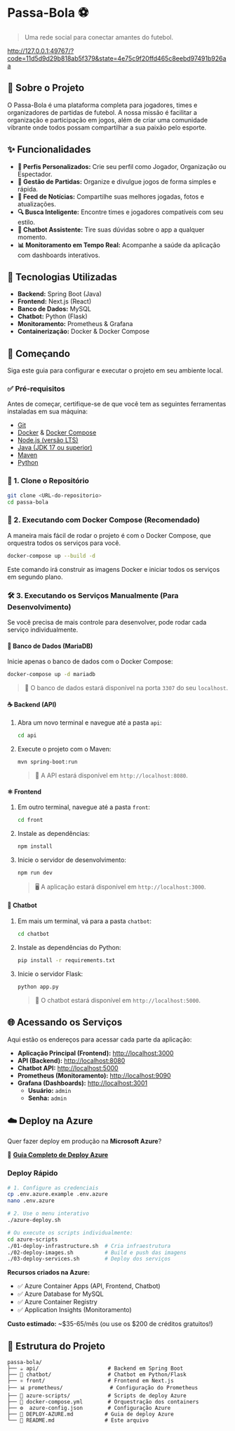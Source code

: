 # Passa-Bola ⚽

> Uma rede social para conectar amantes do futebol.

http://127.0.0.1:49767/?code=11d5d9d29b818ab5f379&state=4e75c9f20ffd465c8eebd97491b926aa

## 🌟 Sobre o Projeto

O Passa-Bola é uma plataforma completa para jogadores, times e organizadores de partidas de futebol. A nossa missão é facilitar a organização e participação em jogos, além de criar uma comunidade vibrante onde todos possam compartilhar a sua paixão pelo esporte.

## ✨ Funcionalidades

- **👤 Perfis Personalizados:** Crie seu perfil como Jogador, Organização ou Espectador.
- **📅 Gestão de Partidas:** Organize e divulgue jogos de forma simples e rápida.
- **📰 Feed de Notícias:** Compartilhe suas melhores jogadas, fotos e atualizações.
- **🔍 Busca Inteligente:** Encontre times e jogadores compatíveis com seu estilo.
- **🤖 Chatbot Assistente:** Tire suas dúvidas sobre o app a qualquer momento.
- **📊 Monitoramento em Tempo Real:** Acompanhe a saúde da aplicação com dashboards interativos.

## 🚀 Tecnologias Utilizadas

- **Backend:** Spring Boot (Java)
- **Frontend:** Next.js (React)
- **Banco de Dados:** MySQL
- **Chatbot:** Python (Flask)
- **Monitoramento:** Prometheus & Grafana
- **Containerização:** Docker & Docker Compose

## 🏁 Começando

Siga este guia para configurar e executar o projeto em seu ambiente local.

### ✅ Pré-requisitos

Antes de começar, certifique-se de que você tem as seguintes ferramentas instaladas em sua máquina:

- [Git](https://git-scm.com/)
- [Docker](https://www.docker.com/products/docker-desktop/) & [Docker Compose](https://docs.docker.com/compose/install/)
- [Node.js (versão LTS)](https://nodejs.org/)
- [Java (JDK 17 ou superior)](https://www.oracle.com/java/technologies/downloads/)
- [Maven](https://maven.apache.org/download.cgi)
- [Python](https://www.python.org/downloads/)

### 📂 1. Clone o Repositório

```bash
git clone <URL-do-repositorio>
cd passa-bola
```

### 🐳 2. Executando com Docker Compose (Recomendado)

A maneira mais fácil de rodar o projeto é com o Docker Compose, que orquestra todos os serviços para você.

```bash
docker-compose up --build -d
```

Este comando irá construir as imagens Docker e iniciar todos os serviços em segundo plano.

### 🛠️ 3. Executando os Serviços Manualmente (Para Desenvolvimento)

Se você precisa de mais controle para desenvolver, pode rodar cada serviço individualmente.

#### 🐘 Banco de Dados (MariaDB)

Inicie apenas o banco de dados com o Docker Compose:

```bash
docker-compose up -d mariadb
```

> 🔑 O banco de dados estará disponível na porta `3307` do seu `localhost`.

#### ☕ Backend (API)

1.  Abra um novo terminal e navegue até a pasta `api`:
    ```bash
    cd api
    ```
2.  Execute o projeto com o Maven:
    ```bash
    mvn spring-boot:run
    ```
    > 🚀 A API estará disponível em `http://localhost:8080`.

#### ⚛️ Frontend

1.  Em outro terminal, navegue até a pasta `front`:
    ```bash
    cd front
    ```
2.  Instale as dependências:
    ```bash
    npm install
    ```
3.  Inicie o servidor de desenvolvimento:
    ```bash
    npm run dev
    ```
    > 🖥️ A aplicação estará disponível em `http://localhost:3000`.

#### 🐍 Chatbot

1.  Em mais um terminal, vá para a pasta `chatbot`:
    ```bash
    cd chatbot
    ```
2.  Instale as dependências do Python:
    ```bash
    pip install -r requirements.txt
    ```
3.  Inicie o servidor Flask:
    ```bash
    python app.py
    ```
    > 🤖 O chatbot estará disponível em `http://localhost:5000`.

## 🌐 Acessando os Serviços

Aqui estão os endereços para acessar cada parte da aplicação:

- **Aplicação Principal (Frontend):** [http://localhost:3000](http://localhost:3000)
- **API (Backend):** [http://localhost:8080](http://localhost:8080)
- **Chatbot API:** [http://localhost:5000](http://localhost:5000)
- **Prometheus (Monitoramento):** [http://localhost:9090](http://localhost:9090)
- **Grafana (Dashboards):** [http://localhost:3001](http://localhost:3001)
  - **Usuário:** `admin`
  - **Senha:** `admin`

## ☁️ Deploy na Azure

Quer fazer deploy em produção na **Microsoft Azure**?

📘 **[Guia Completo de Deploy Azure](DEPLOY-AZURE.md)**

### Deploy Rápido

```bash
# 1. Configure as credenciais
cp .env.azure.example .env.azure
nano .env.azure

# 2. Use o menu interativo
./azure-deploy.sh

# Ou execute os scripts individualmente:
cd azure-scripts
./01-deploy-infrastructure.sh  # Cria infraestrutura
./02-deploy-images.sh          # Build e push das imagens
./03-deploy-services.sh        # Deploy dos serviços
```

**Recursos criados na Azure:**

- ✅ Azure Container Apps (API, Frontend, Chatbot)
- ✅ Azure Database for MySQL
- ✅ Azure Container Registry
- ✅ Application Insights (Monitoramento)

**Custo estimado:** ~$35-65/mês (ou use os $200 de créditos gratuitos!)

## 📂 Estrutura do Projeto

```
passa-bola/
├── ☕ api/                      # Backend em Spring Boot
├── 🐍 chatbot/                  # Chatbot em Python/Flask
├── ⚛️ front/                    # Frontend em Next.js
├── 📊 prometheus/               # Configuração do Prometheus
├── 🚀 azure-scripts/            # Scripts de deploy Azure
├── 🐳 docker-compose.yml        # Orquestração dos containers
├── ⚙️  azure-config.json        # Configuração Azure
├── 📘 DEPLOY-AZURE.md          # Guia de deploy Azure
└── 📄 README.md                # Este arquivo
```

```

```
